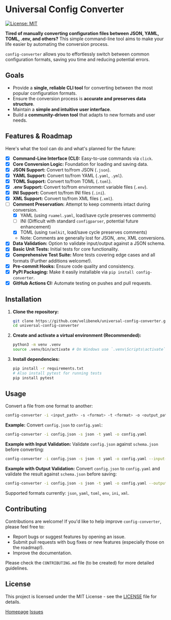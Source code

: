 # Universal Config Converter

[![License: MIT](https://img.shields.io/badge/License-MIT-yellow.svg)](https://opensource.org/licenses/MIT)

**Tired of manually converting configuration files between JSON, YAML, TOML, .env, and others?** This simple command-line tool aims to make your life easier by automating the conversion process.

`config-converter` allows you to effortlessly switch between common configuration formats, saving you time and reducing potential errors.

## Goals

*   Provide a **single, reliable CLI tool** for converting between the most popular configuration formats.
*   Ensure the conversion process is **accurate and preserves data structure**.
*   Maintain a **simple and intuitive user interface**.
*   Build a **community-driven tool** that adapts to new formats and user needs.

## Features & Roadmap

Here's what the tool can do and what's planned for the future:

*   [x] **Command-Line Interface (CLI):** Easy-to-use commands via `click`.
*   [x] **Core Conversion Logic:** Foundation for loading and saving data.
*   [x] **JSON Support:** Convert to/from JSON (`.json`).
*   [x] **YAML Support:** Convert to/from YAML (`.yaml`, `.yml`).
*   [x] **TOML Support:** Convert to/from TOML (`.toml`).
*   [x] **.env Support:** Convert to/from environment variable files (`.env`).
*   [x] **INI Support:** Convert to/from INI files (`.ini`).
*   [x] **XML Support:** Convert to/from XML files (`.xml`).
*   [ ] **Comment Preservation:** Attempt to keep comments intact during conversion.
    *   [x] YAML (using `ruamel.yaml`, load/save cycle preserves comments)
    *   [ ] INI (Difficult with standard `configparser`, potential future enhancement)
    *   [x] TOML (using `tomlkit`, load/save cycle preserves comments)
    *   Note: Comments are generally lost for JSON, .env, XML conversions.
*   [x] **Data Validation:** Option to validate input/output against a JSON schema.
*   [x] **Basic Unit Tests:** Initial tests for core functionality.
*   [x] **Comprehensive Test Suite:** More tests covering edge cases and all formats (Further additions welcome!).
*   [x] **Pre-commit Hooks:** Ensure code quality and consistency.
*   [x] **PyPI Packaging:** Make it easily installable via `pip install config-converter`.
*   [x] **GitHub Actions CI:** Automate testing on pushes and pull requests.

## Installation

1.  **Clone the repository:**
    ```bash
    git clone https://github.com/velibenek/universal-config-converter.git
    cd universal-config-converter
    ```
2.  **Create and activate a virtual environment (Recommended):**
    ```bash
    python3 -m venv .venv
    source .venv/bin/activate # On Windows use `.venv\Scripts\activate`
    ```
3.  **Install dependencies:**
    ```bash
    pip install -r requirements.txt
    # Also install pytest for running tests
    pip install pytest
    ```

## Usage

Convert a file from one format to another:

```bash
config-converter -i <input_path> -s <format> -t <format> -o <output_path> [options]
```

**Example:** Convert `config.json` to `config.yaml`:

```bash
config-converter -i config.json -s json -t yaml -o config.yaml
```

**Example with Input Validation:** Validate `config.json` against `schema.json` before converting:

```bash
config-converter -i config.json -s json -t yaml -o config.yaml --input-schema schema.json
```

**Example with Output Validation:** Convert `config.json` to `config.yaml` and validate the result against `schema.json` before saving:

```bash
config-converter -i config.json -s json -t yaml -o config.yaml --output-schema schema.json
```

Supported formats currently: `json`, `yaml`, `toml`, `env`, `ini`, `xml`.

## Contributing

Contributions are welcome! If you'd like to help improve `config-converter`, please feel free to:

*   Report bugs or suggest features by opening an issue.
*   Submit pull requests with bug fixes or new features (especially those on the roadmap!).
*   Improve the documentation.

Please check the `CONTRIBUTING.md` file (to be created) for more detailed guidelines.

## License

This project is licensed under the MIT License - see the [LICENSE](LICENSE) file for details.

[Homepage](https://github.com/velibenek/universal-config-converter)
[Issues](https://github.com/velibenek/universal-config-converter/issues)
